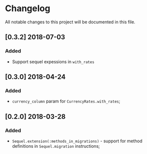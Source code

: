 # Changelog
All notable changes to this project will be documented in this file.

## [0.3.2] 2018-07-03
### Added
- Support sequel expessions in `with_rates`

## [0.3.0] 2018-04-24
### Added
- `currency_column` param for `CurrencyRates.with_rates`;

## [0.2.0] 2018-03-28
### Added
- `Sequel.extension(:methods_in_migrations)` - support for method definitions in `Sequel.migration` instructions;
